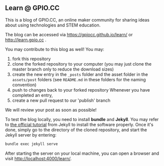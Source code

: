 ## Learn @ GPIO.CC

This is a blog of GPIO.CC, an online maker community for sharing ideas about using technologies and STEM education.

The blog can be accessed via https://gpiocc.github.io/learn/ or http://learn.gpio.cc .

You may contribute to this blog as well! You may:
1.  fork this repository
2.  clone the forked repository to your computer (you may just clone the master branch only to reduce the download sizes)
3.  create the new entry in the `_posts` folder and the asset folder in the `assets/post` folders (see `README.md` in these folders for the naming convention)
4.  push to changes back to your forked repository Whenever you have completed an entry, 
5.  create a new pull request to our 'publish' branch

We will review your post as soon as possible!

To test the blog locally, you need to install **bundle** and **Jekyll**. You may refer to [the official tutorial](https://jekyllrb.com/docs/installation/#requirements) from Jekyll to install the software properly. Once it's done, simply go to the directory of the cloned repository, and start the Jekyll server by entering:

```sh
bundle exec jekyll serve
```

After starting the server on your local machine, you can open a browser and visit [http://localhost:4000/learn/](http://localhost:4000/learn/).
